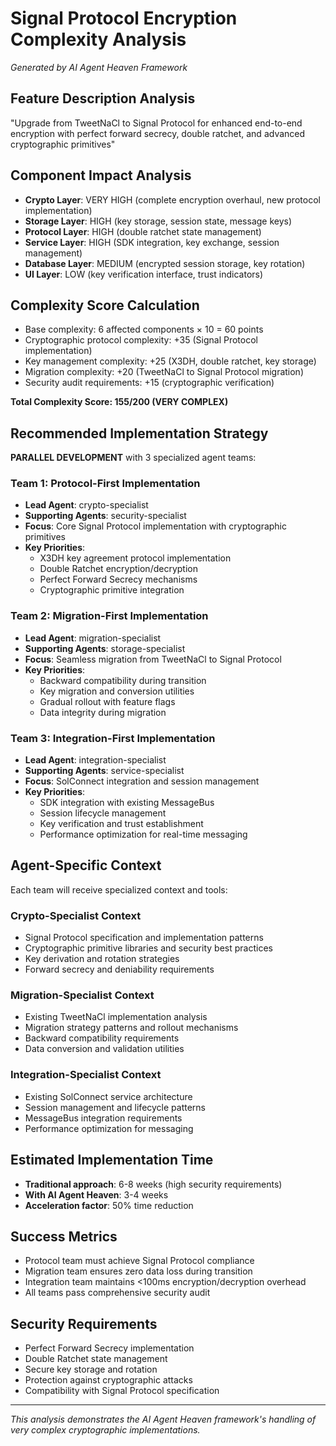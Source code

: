 # Signal Protocol Encryption Complexity Analysis
*Generated by AI Agent Heaven Framework*

## Feature Description Analysis
"Upgrade from TweetNaCl to Signal Protocol for enhanced end-to-end encryption with perfect forward secrecy, double ratchet, and advanced cryptographic primitives"

## Component Impact Analysis
- **Crypto Layer**: VERY HIGH (complete encryption overhaul, new protocol implementation)
- **Storage Layer**: HIGH (key storage, session state, message keys)
- **Protocol Layer**: HIGH (double ratchet state management)
- **Service Layer**: HIGH (SDK integration, key exchange, session management)
- **Database Layer**: MEDIUM (encrypted session storage, key rotation)
- **UI Layer**: LOW (key verification interface, trust indicators)

## Complexity Score Calculation
- Base complexity: 6 affected components × 10 = 60 points
- Cryptographic protocol complexity: +35 (Signal Protocol implementation)
- Key management complexity: +25 (X3DH, double ratchet, key storage)
- Migration complexity: +20 (TweetNaCl to Signal Protocol migration)
- Security audit requirements: +15 (cryptographic verification)

**Total Complexity Score: 155/200 (VERY COMPLEX)**

## Recommended Implementation Strategy
**PARALLEL DEVELOPMENT** with 3 specialized agent teams:

### Team 1: Protocol-First Implementation
- **Lead Agent**: crypto-specialist
- **Supporting Agents**: security-specialist
- **Focus**: Core Signal Protocol implementation with cryptographic primitives
- **Key Priorities**:
  - X3DH key agreement protocol implementation
  - Double Ratchet encryption/decryption
  - Perfect Forward Secrecy mechanisms
  - Cryptographic primitive integration

### Team 2: Migration-First Implementation
- **Lead Agent**: migration-specialist
- **Supporting Agents**: storage-specialist
- **Focus**: Seamless migration from TweetNaCl to Signal Protocol
- **Key Priorities**:
  - Backward compatibility during transition
  - Key migration and conversion utilities
  - Gradual rollout with feature flags
  - Data integrity during migration

### Team 3: Integration-First Implementation
- **Lead Agent**: integration-specialist
- **Supporting Agents**: service-specialist
- **Focus**: SolConnect integration and session management
- **Key Priorities**:
  - SDK integration with existing MessageBus
  - Session lifecycle management
  - Key verification and trust establishment
  - Performance optimization for real-time messaging

## Agent-Specific Context
Each team will receive specialized context and tools:

### Crypto-Specialist Context
- Signal Protocol specification and implementation patterns
- Cryptographic primitive libraries and security best practices
- Key derivation and rotation strategies
- Forward secrecy and deniability requirements

### Migration-Specialist Context
- Existing TweetNaCl implementation analysis
- Migration strategy patterns and rollout mechanisms
- Backward compatibility requirements
- Data conversion and validation utilities

### Integration-Specialist Context
- Existing SolConnect service architecture
- Session management and lifecycle patterns
- MessageBus integration requirements
- Performance optimization for messaging

## Estimated Implementation Time
- **Traditional approach**: 6-8 weeks (high security requirements)
- **With AI Agent Heaven**: 3-4 weeks
- **Acceleration factor**: 50% time reduction

## Success Metrics
- Protocol team must achieve Signal Protocol compliance
- Migration team ensures zero data loss during transition
- Integration team maintains <100ms encryption/decryption overhead
- All teams pass comprehensive security audit

## Security Requirements
- Perfect Forward Secrecy implementation
- Double Ratchet state management
- Secure key storage and rotation
- Protection against cryptographic attacks
- Compatibility with Signal Protocol specification

---
*This analysis demonstrates the AI Agent Heaven framework's handling of very complex cryptographic implementations.*